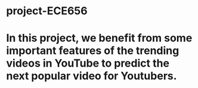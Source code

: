 # project-ECE656
# In this project, we benefit from some important features of the trending videos in YouTube to predict the next popular video for Youtubers. 
